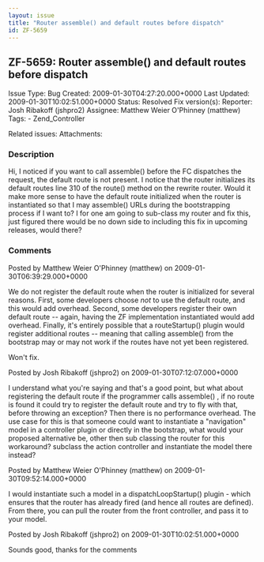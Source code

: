 ```yaml
---
layout: issue
title: "Router assemble() and default routes before dispatch"
id: ZF-5659
---
```


ZF-5659: Router assemble() and default routes before dispatch
-------------------------------------------------------------

 Issue Type: Bug Created: 2009-01-30T04:27:20.000+0000 Last Updated: 2009-01-30T10:02:51.000+0000 Status: Resolved Fix version(s): 
 Reporter:  Josh Ribakoff (jshpro2)  Assignee:  Matthew Weier O'Phinney (matthew)  Tags: - Zend\_Controller
 
 Related issues: 
 Attachments: 
### Description

Hi, I noticed if you want to call assemble() before the FC dispatches the request, the default route is not present. I notice that the router initializes its default routes line 310 of the route() method on the rewrite router. Would it make more sense to have the default route initialized when the router is instantiated so that I may assemble() URLs during the bootstrapping process if I want to? I for one am going to sub-class my router and fix this, just figured there would be no down side to including this fix in upcoming releases, would there?

 

 

### Comments

Posted by Matthew Weier O'Phinney (matthew) on 2009-01-30T06:39:29.000+0000

We do not register the default route when the router is initialized for several reasons. First, some developers choose _not_ to use the default route, and this would add overhead. Second, some developers register their own default route -- again, having the ZF implementation instantiated would add overhead. Finally, it's entirely possible that a routeStartup() plugin would register additional routes -- meaning that calling assemble() from the bootstrap may or may not work if the routes have not yet been registered.

Won't fix.

 

 

Posted by Josh Ribakoff (jshpro2) on 2009-01-30T07:12:07.000+0000

I understand what you're saying and that's a good point, but what about registering the default route if the programmer calls assemble() , if no route is found it could try to register the default route and try to fly with that, before throwing an exception? Then there is no performance overhead. The use case for this is that someone could want to instantiate a "navigation" model in a controller plugin or directly in the bootstrap, what would your proposed alternative be, other then sub classing the router for this workaround? subclass the action controller and instantiate the model there instead?

 

 

Posted by Matthew Weier O'Phinney (matthew) on 2009-01-30T09:52:14.000+0000

I would instantiate such a model in a dispatchLoopStartup() plugin - which ensures that the router has already fired (and hence all routes are defined). From there, you can pull the router from the front controller, and pass it to your model.

 

 

Posted by Josh Ribakoff (jshpro2) on 2009-01-30T10:02:51.000+0000

Sounds good, thanks for the comments

 

 